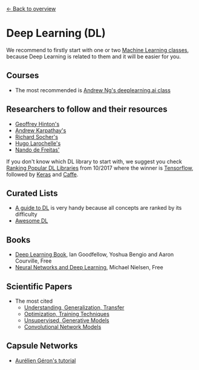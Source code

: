 [← Back to overview](../../../)

# Deep Learning (DL)
We recommend to firstly start with one or two [Machine Learning classes](ML.md), because Deep Learning is related to them and it will be easier for you.

## Courses
* The most recommended is [Andrew Ng's deeplearning.ai class](https://www.deeplearning.ai/)

## Researchers to follow and their resources
* [Geoffrey Hinton's](http://www.cs.toronto.edu/~hinton/nntut.html)
* [Andrew Karpathay's](http://cs.stanford.edu/people/karpathy/)
* [Richard Socher's](http://www.socher.org/)
* [Hugo Larochelle's](https://research.google.com/pubs/105144.html)
* [Nando de Freitas'](https://www.cs.ox.ac.uk/people/nando.defreitas/)

If you don't know which DL library to start with, we suggest you check [Ranking Popular DL Libraries](https://blog.thedataincubator.com/2017/10/ranking-popular-deep-learning-libraries-for-data-science/) from 10/2017 where the winner is [Tensorflow](https://www.tensorflow.org/), followed by [Keras](https://keras.io/) and [Caffe](http://caffe.berkeleyvision.org/).

## Curated Lists
* [A guide to DL](http://yerevann.com/a-guide-to-deep-learning/) is very handy because all concepts are ranked by its difficulty
* [Awesome DL](https://github.com/ChristosChristofidis/awesome-deep-learning)

## Books
* [Deep Learning Book](http://www.deeplearningbook.org/), Ian Goodfellow, Yoshua Bengio and Aaron Courville, Free
* [Neural Networks and Deep Learning](http://neuralnetworksanddeeplearning.com/), Michael Nielsen, Free

## Scientific Papers
* The most cited
  * [Understanding, Generalization, Transfer](https://github.com/terryum/awesome-deep-learning-papers#understanding--generalization--transfer)
  * [Optimization, Training Techniques](https://github.com/terryum/awesome-deep-learning-papers#optimization--training-techniques)
  * [Unsupervised, Generative Models](https://github.com/terryum/awesome-deep-learning-papers#unsupervised--generative-models)
  * [Convolutional Network Models](https://github.com/terryum/awesome-deep-learning-papers#convolutional-neural-network-models)

## Capsule Networks
  * [Aurélien Géron's tutorial](https://youtu.be/pPN8d0E3900)
